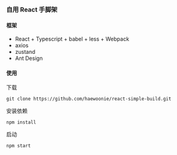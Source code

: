 ### 自用 React 手脚架

#### 框架

- React + Typescript + babel + less + Webpack
- axios
- zustand
- Ant Design

#### 使用

下载

```
git clone https://github.com/haewoonie/react-simple-build.git
```

安装依赖

```
npm install
```

启动

```
npm start
```
